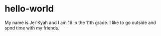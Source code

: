# hello-world
My name is Jer'Kyah and I am 16 in the 11th grade. I like to go outside and spnd time with my friends.
